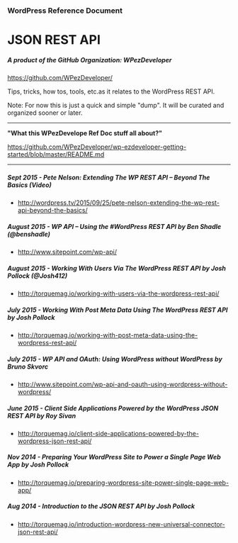 ### WordPress Reference Document
# JSON REST API
##### A product of the GitHub Organization: WPezDeveloper
https://github.com/WPezDeveloper/

Tips, tricks, how tos, tools, etc.as it relates to the WordPress REST API.

Note: For now this is just a quick and simple "dump". It will be curated and organized sooner or later.




---

**"What this WPezDevelope Ref Doc stuff all about?"**

https://github.com/WPezDeveloper/wp-ezdeveloper-getting-started/blob/master/README.md

---

##### Sept 2015 - Pete Nelson: Extending The WP REST API – Beyond The Basics (Video)
 - http://wordpress.tv/2015/09/25/pete-nelson-extending-the-wp-rest-api-beyond-the-basics/


##### August 2015 - WP API – Using the #WordPress REST API by Ben Shadle (@benshadle)
 - http://www.sitepoint.com/wp-api/


##### August 2015 - Working With Users Via The WordPress REST API by Josh Pollock (@Josh412)
 - http://torquemag.io/working-with-users-via-the-wordpress-rest-api/


##### July 2015 - Working With Post Meta Data Using The WordPress REST API by Josh Pollock
 - http://torquemag.io/working-with-post-meta-data-using-the-wordpress-rest-api/


##### July 2015 - WP API and OAuth: Using WordPress without WordPress by Bruno Skvorc
 - http://www.sitepoint.com/wp-api-and-oauth-using-wordpress-without-wordpress/
 

##### June 2015 - Client Side Applications Powered by the WordPress JSON REST API by Roy Sivan
 - http://torquemag.io/client-side-applications-powered-by-the-wordpress-json-rest-api/
 

##### Nov 2014 - Preparing Your WordPress Site to Power a Single Page Web App by Josh Pollock
 - http://torquemag.io/preparing-wordpress-site-power-single-page-web-app/


##### Aug 2014 - Introduction to the JSON REST API by Josh Pollock
 - http://torquemag.io/introduction-wordpress-new-universal-connector-json-rest-api/
